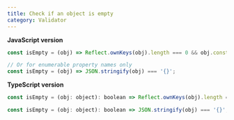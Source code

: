 ```yaml
---
title: Check if an object is empty
category: Validator
---
```


**JavaScript version**

```js
const isEmpty = (obj) => Reflect.ownKeys(obj).length === 0 && obj.constructor === Object;

// Or for enumerable property names only
const isEmpty = (obj) => JSON.stringify(obj) === '{}';
```

**TypeScript version**

```js
const isEmpty = (obj: object): boolean => Reflect.ownKeys(obj).length === 0 && obj.constructor === Object;

const isEmpty = (obj: object): boolean => JSON.stringify(obj) === '{}';
```
